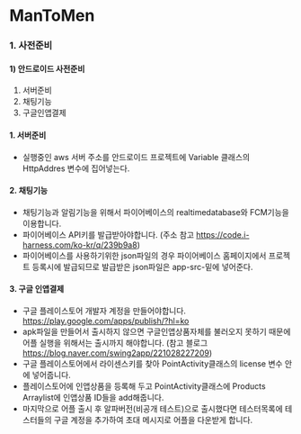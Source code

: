 # ManToMen

### 1. 사전준비
#### 1) 안드로이드 사전준비
  1. 서버준비 
  2. 채팅기능
  3. 구글인앱결제

#### 1. 서버준비
  - 실행중인 aws 서버 주소를 안드로이드 프로젝트에 Variable 클래스의 HttpAddres 변수에 집어넣는다.
  
#### 2. 채팅기능
  - 채팅기능과 알림기능을 위해서 파이어베이스의 realtimedatabase와 FCM기능을 이용합니다.
  - 파이어베이스 API키를 발급받아야합니다. (주소 참고 https://code.i-harness.com/ko-kr/q/239b9a8)
  - 파이어베이스를 사용하기위한 json파일의 경우 파이어베이스 홈페이지에서 프로젝트 등록시에 발급되므로 발급받은 json파일은 app-src-밑에 넣어준다.
  
#### 3. 구글 인앱결제
  - 구글 플레이스토어 개발자 계정을 만들어야합니다. https://play.google.com/apps/publish/?hl=ko 
  - apk파일을 만들어서 출시하지 않으면 구글인앱상품자체를 불러오지 못하기 때문에 어플 실행을 위해서는 출시까지 해야합니다. (참고 블로그 https://blog.naver.com/swing2app/221028227209)
  - 구글 플레이스토어에서 라이센스키를 찾아 PointActivity클래스의 license 변수 안에 넣어줍니다.
  - 플레이스토어에 인앱상품을 등록해 두고 PointActivity클래스에 Products Arraylist에 인앱상품 ID들을 add해줍니다.
  - 마지막으로 어플 출시 후 알파버전(비공개 테스트)으로 출시했다면 테스터목록에 테스터들의 구글 계정을 추가하여 초대 메시지로 어플을 다운받게 합니다.
  
  

  
